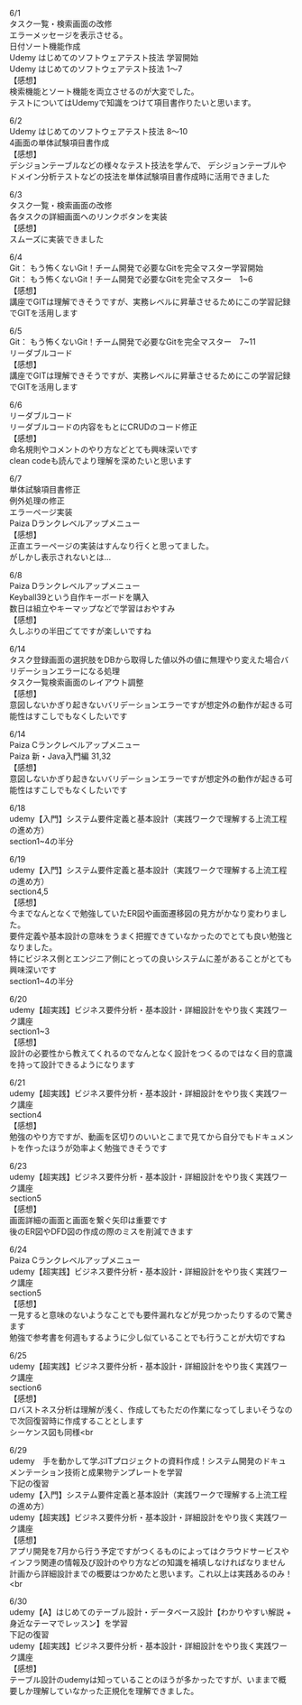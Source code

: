 6/1<br>
    タスク一覧・検索画面の改修<br>
    エラーメッセージを表示させる。<br>
    日付ソート機能作成<br>
    Udemy はじめてのソフトウェアテスト技法 学習開始<br>
    Udemy はじめてのソフトウェアテスト技法 1〜7<br>
    【感想】<br>
    検索機能とソート機能を両立させるのが大変でした。<br>
    テストについてはUdemyで知識をつけて項目書作りたいと思います。<br>

6/2<br>
    Udemy はじめてのソフトウェアテスト技法 8〜10<br>
    4画面の単体試験項目書作成<br>
    【感想】<br>
    デシジョンテーブルなどの様々なテスト技法を学んで、
    デシジョンテーブルやドメイン分析テストなどの技法を単体試験項目書作成時に活用できました<br>

6/3<br>
    タスク一覧・検索画面の改修<br>
    各タスクの詳細画面へのリンクボタンを実装<br>
    【感想】<br>
    スムーズに実装できました<br>

6/4<br>
    Git： もう怖くないGit！チーム開発で必要なGitを完全マスター学習開始<br>
    Git： もう怖くないGit！チーム開発で必要なGitを完全マスター　1~6<br>
    【感想】<br>
    講座でGITは理解できそうですが、実務レベルに昇華させるためにこの学習記録でGITを活用します<br>

6/5<br>
    Git： もう怖くないGit！チーム開発で必要なGitを完全マスター　7~11<br>
    リーダブルコード<br>
    【感想】<br>
    講座でGITは理解できそうですが、実務レベルに昇華させるためにこの学習記録でGITを活用します<br>

6/6<br>
    リーダブルコード<br>
    リーダブルコードの内容をもとにCRUDのコード修正<br>
    【感想】<br>
    命名規則やコメントのやり方などとても興味深いです<br>
    clean codeも読んでより理解を深めたいと思います<br>

6/7<br>
    単体試験項目書修正<br>
    例外処理の修正<br>
    エラーページ実装<br>
    Paiza Dランクレベルアップメニュー<br>
    【感想】<br>
    正直エラーページの実装はすんなり行くと思ってました。<br>
    がしかし表示されないとは…<br>

6/8<br>
    Paiza Dランクレベルアップメニュー<br>
    Keyball39という自作キーボードを購入<br>
    数日は組立やキーマップなどで学習はおやすみ<br>
    【感想】<br>
    久しぶりの半田ごてですが楽しいですね<br>

6/14<br>
    タスク登録画面の選択肢をDBから取得した値以外の値に無理やり変えた場合バリデーションエラーになる処理<br>
    タスク一覧検索画面のレイアウト調整<br>
    【感想】<br>
    意図しないかぎり起きないバリデーションエラーですが想定外の動作が起きる可能性はすこしでもなくしたいです<br>

6/14<br>
    Paiza Cランクレベルアップメニュー<br>
    Paiza 新・Java入門編 31,32<br>
    【感想】<br>
    意図しないかぎり起きないバリデーションエラーですが想定外の動作が起きる可能性はすこしでもなくしたいです<br>

6/18<br>
    udemy【入門】システム要件定義と基本設計（実践ワークで理解する上流工程の進め方）<br>
    section1~4の半分<br>

6/19<br>
    udemy【入門】システム要件定義と基本設計（実践ワークで理解する上流工程の進め方）<br>
    section4,5<br>
    【感想】<br>
     今までなんとなくで勉強していたER図や画面遷移図の見方がかなり変わりました。<br>
    要件定義や基本設計の意味をうまく把握できていなかったのでとても良い勉強となりました。<br>
    特にビジネス側とエンジニア側にとっての良いシステムに差があることがとても興味深いです<br>
    section1~4の半分<br>

6/20<br>
    udemy【超実践】ビジネス要件分析・基本設計・詳細設計をやり抜く実践ワーク講座<br>
    section1~3<br>
    【感想】<br>
     設計の必要性から教えてくれるのでなんとなく設計をつくるのではなく目的意識を持って設計できるようになります<br>

6/21<br>
    udemy【超実践】ビジネス要件分析・基本設計・詳細設計をやり抜く実践ワーク講座<br>
    section4<br>
    【感想】<br>
     勉強のやり方ですが、動画を区切りのいいとこまで見てから自分でもドキュメントを作ったほうが効率よく勉強できそうです<br>

6/23<br>
    udemy【超実践】ビジネス要件分析・基本設計・詳細設計をやり抜く実践ワーク講座<br>
    section5<br>
    【感想】<br>
    画面詳細の画面と画面を繋ぐ矢印は重要です<br>
    後のER図やDFD図の作成の際のミスを削減できます<br>

6/24<br>
    Paiza Cランクレベルアップメニュー<br>
    udemy【超実践】ビジネス要件分析・基本設計・詳細設計をやり抜く実践ワーク講座<br>
    section5<br>
    【感想】<br>
     一見すると意味のないようなことでも要件漏れなどが見つかったりするので驚きます<br>
    勉強で参考書を何週もするように少し似ていることでも行うことが大切ですね<br>

6/25<br>
    udemy【超実践】ビジネス要件分析・基本設計・詳細設計をやり抜く実践ワーク講座<br>
    section6<br>
    【感想】<br>
    ロバストネス分析は理解が浅く、作成してもただの作業になってしまいそうなので次回復習時に作成することとします<br>
    シーケンス図も同様<br

6/29<br>
    udemy　手を動かして学ぶITプロジェクトの資料作成！システム開発のドキュメンテーション技術と成果物テンプレートを学習<br>
    下記の復習<br>
    udemy【入門】システム要件定義と基本設計（実践ワークで理解する上流工程の進め方）<br>
    udemy【超実践】ビジネス要件分析・基本設計・詳細設計をやり抜く実践ワーク講座<br>
    【感想】<br>
    アプリ開発を7月から行う予定ですがつくるものによってはクラウドサービスやインフラ関連の情報及び設計のやり方などの知識を補填しなければなりません<br>
    計画から詳細設計までの概要はつかめたと思います。これ以上は実践あるのみ！<br

6/30<br>
    udemy【A】はじめてのテーブル設計・データベース設計【わかりやすい解説 + 身近なテーマでレッスン】を学習<br>
    下記の復習<br>
    udemy【超実践】ビジネス要件分析・基本設計・詳細設計をやり抜く実践ワーク講座<br>
    【感想】<br>
    テーブル設計のudemyは知っていることのほうが多かったですが、いままで概要しか理解していなかった正規化を理解できました。<br>
